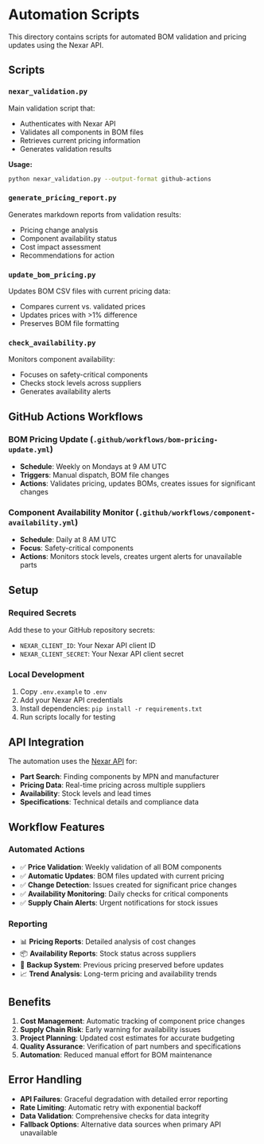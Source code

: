 # Automation Scripts

This directory contains scripts for automated BOM validation and pricing updates using the Nexar API.

## Scripts

### `nexar_validation.py`

Main validation script that:

- Authenticates with Nexar API
- Validates all components in BOM files
- Retrieves current pricing information
- Generates validation results

**Usage:**

```bash
python nexar_validation.py --output-format github-actions
```

### `generate_pricing_report.py`

Generates markdown reports from validation results:

- Pricing change analysis
- Component availability status
- Cost impact assessment
- Recommendations for action

### `update_bom_pricing.py`

Updates BOM CSV files with current pricing data:

- Compares current vs. validated prices
- Updates prices with >1% difference
- Preserves BOM file formatting

### `check_availability.py`

Monitors component availability:

- Focuses on safety-critical components
- Checks stock levels across suppliers
- Generates availability alerts

## GitHub Actions Workflows

### BOM Pricing Update (`.github/workflows/bom-pricing-update.yml`)

- **Schedule**: Weekly on Mondays at 9 AM UTC
- **Triggers**: Manual dispatch, BOM file changes
- **Actions**: Validates pricing, updates BOMs, creates issues for significant changes

### Component Availability Monitor (`.github/workflows/component-availability.yml`)

- **Schedule**: Daily at 8 AM UTC
- **Focus**: Safety-critical components
- **Actions**: Monitors stock levels, creates urgent alerts for unavailable parts

## Setup

### Required Secrets

Add these to your GitHub repository secrets:

- `NEXAR_CLIENT_ID`: Your Nexar API client ID
- `NEXAR_CLIENT_SECRET`: Your Nexar API client secret

### Local Development

1. Copy `.env.example` to `.env`
2. Add your Nexar API credentials
3. Install dependencies: `pip install -r requirements.txt`
4. Run scripts locally for testing

## API Integration

The automation uses the [Nexar API](https://nexar.com/) for:

- **Part Search**: Finding components by MPN and manufacturer
- **Pricing Data**: Real-time pricing across multiple suppliers
- **Availability**: Stock levels and lead times
- **Specifications**: Technical details and compliance data

## Workflow Features

### Automated Actions

- ✅ **Price Validation**: Weekly validation of all BOM components
- ✅ **Automatic Updates**: BOM files updated with current pricing
- ✅ **Change Detection**: Issues created for significant price changes
- ✅ **Availability Monitoring**: Daily checks for critical components
- ✅ **Supply Chain Alerts**: Urgent notifications for stock issues

### Reporting

- 📊 **Pricing Reports**: Detailed analysis of cost changes
- 📦 **Availability Reports**: Stock status across suppliers
- 🔄 **Backup System**: Previous pricing preserved before updates
- 📈 **Trend Analysis**: Long-term pricing and availability trends

## Benefits

1. **Cost Management**: Automatic tracking of component price changes
2. **Supply Chain Risk**: Early warning for availability issues
3. **Project Planning**: Updated cost estimates for accurate budgeting
4. **Quality Assurance**: Verification of part numbers and specifications
5. **Automation**: Reduced manual effort for BOM maintenance

## Error Handling

- **API Failures**: Graceful degradation with detailed error reporting
- **Rate Limiting**: Automatic retry with exponential backoff
- **Data Validation**: Comprehensive checks for data integrity
- **Fallback Options**: Alternative data sources when primary API unavailable
